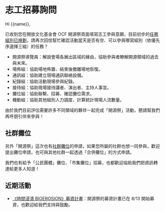 # 志工招募詢問

Hi {{name}},

已收到您在開放文化基金會 OCF 開源祭頁面填寫志工參與意願，目前初步的[任務組別已規劃](https://10years.ocf.tw/booth-recruit.html)，請再次回信幫忙確認活動當天是否有空、可以參與哪寫組別（依優先序選擇三組）的任務？

- 開源祭導覽員：解說會場各展出區域的緣由，協助參與者瞭解開源領域的過去與未來。
- 場佈組：協助場地佈置、結束後撤離場地恢復。
- 通訊組：協助建立現場通訊聯絡設備。
- 紀錄組：協助活動現場參與紀錄。
- 接待組：協助現場接待講者、演出者、主持人事宜。
- 攤位組：協助聯繫、招募、確認攤位需求。
- 機動組：協助其他組別人力調度、計算統計現場人流數量。

由於我們目前評估需要許多不同領域的夥伴一起完成「開源祭」活動，懇請幫我們再呼朋引伴來參與！

## 社群攤位

另外「開源祭」這次也有[社群攤位](https://10years.ocf.tw/booth-recruit.html)的申請，如果您所屬的社群也想一同參與，歡迎提出攤位申請，也可與其他社群一起透過「合併攤位」的方式申請。

我們也有給予「公民團體」攤位、「市集攤位」招募，也都歡迎協助我們把資訊轉達給更多人知道！

## 近期活動

- [《時間浸漬 BIOEROSION》募資計畫](https://10years.ocf.tw/bioerosion.html)：開源祭的募資計畫已在 8/13 開始募資，也歡迎給我們支持與鼓勵。
